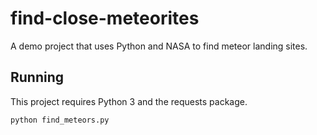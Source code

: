 # find-close-meteorites
A demo project that uses Python and NASA to find meteor landing sites.

## Running
This project requires Python 3 and the requests package.

`python find_meteors.py`
